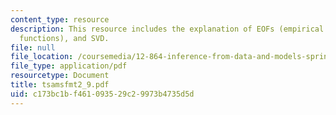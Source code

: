 ```yaml
---
content_type: resource
description: This resource includes the explanation of EOFs (empirical orthogonal
  functions), and SVD.
file: null
file_location: /coursemedia/12-864-inference-from-data-and-models-spring-2005/c173bc1bf461093529c29973b4735d5d_tsamsfmt2_9.pdf
file_type: application/pdf
resourcetype: Document
title: tsamsfmt2_9.pdf
uid: c173bc1b-f461-0935-29c2-9973b4735d5d
---
```

